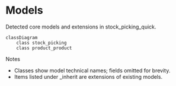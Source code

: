 # Models

Detected core models and extensions in stock_picking_quick.

```mermaid
classDiagram
    class stock_picking
    class product_product
```

Notes
- Classes show model technical names; fields omitted for brevity.
- Items listed under _inherit are extensions of existing models.
